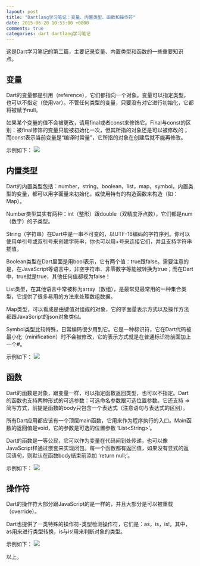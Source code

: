```yaml
---
layout: post
title: "Dartlang学习笔记：变量、内置类型、函数和操作符"
date: 2015-06-20 10:53:00 +0800
comments: true
categories: dart dartlang学习笔记
---
```

  这是Dart学习笔记的第二篇，主要记录变量、内置类型和函数的一些重要知识点。

## 变量
  Dart的变量都是引用（reference），它们都指向一个对象。变量可以指定类型，也可以不指定（使用var）。不管任何类型的变量，只要没有对它进行初始化，它都将被赋予null。

  如果某个变量的值不会被更改，请用final或者const来修饰它。Final与const的区别：被final修饰的变量只能被初始化一次，但其所指的对象还是可以被修改的；而const表示当前变量是“编译时常量”，它所指的对象在创建后就不能再修改。

  示例如下：
  <img src="{{ root_url }}/images/custom/dart_notes/note2/variables.png" /><!-- more -->

## 内置类型
  Dart的内置类型包括：number，string，boolean，list，map，symbol。内置类型的变量，都可以用字面量来初始化，或使用特有的构造函数来构造（如：Map）。

  Number类型其实有两种：int（整形）跟double（双精度浮点数），它们都是num（数字）的子类型。

  String（字符串）在Dart中是一串不可变的，以UTF-16编码的字符序列。你可以使用单引号或双引号来创建字符串，你也可以用+号来连接它们，并且支持字符串插值。

  Boolean类型在Dart里面是用bool表示，它有两个值：true跟false。需要注意的是，在JavaScript等语言中，非空字符串、非零数字等能被转换为true；而在Dart中，true就是true，其他任何值都视为false！

  List类型，在其他语言中常被称为array（数组），是最常见最常用的一种集合类型，它提供了很多易用的方法来处理数组数据。

  Map类型，可以看成是由键值对组成的对象，它的字面量表示方式以及操作方法都跟JavaScript的json对象类似。

  Symbol类型比较特殊，日常编码很少用到它。它是一种标识符，它在Dart代码被最小化（minification）时不会被修改，它的表示方式就是在普通标识符前面加上一个#。

  示例如下：
  <img src="{{ root_url }}/images/custom/dart_notes/note2/types.png" />

## 函数
  Dart的函数是对象，跟变量一样，可以指定函数返回类型，也可以不指定。Dart的函数也支持两种形式的可选参数：可选命名参数跟可选位置参数。它还支持 => 简写方式，前提是函数的body只包含一个表达式（注意语句与表达式的区别）。

  所有Dart应用都应该有一个顶层main函数，它用来作为程序执行的入口。Main函数的返回值是void，它的参数是可选的位置参数 ‘List&lt;String&gt;’。

  Dart的函数是一等公民，它可以作为变量在代码间到处传递，也可以像JavaScript样通过嵌套来实现闭包。每一个函数都有返回值，如果没有显式的返回语句，则默认在函数body结束前添加 ‘return null;’。

  示例如下：
  <img src="{{ root_url }}/images/custom/dart_notes/note2/function.png" />

## 操作符
  Dart的操作符大部分跟JavaScript的是一样的，并且大部分是可以被重载（override）。

  Dart也提供了一类特殊的操作符-类型检测操作符，它们是：as，is，is!。其中，as用来进行类型转换，is与is!用来判断对象的类型。

  示例如下：
  <img src="{{ root_url }}/images/custom/dart_notes/note2/operators.png" />

以上。